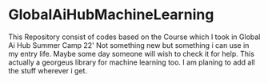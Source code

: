 # GlobalAiHubMachineLearning
This Repository consist of codes based on the Course which I took in Global Ai Hub Summer Camp 22'
Not something new but something i can use in my entry life. Maybe some day someone will wish to check it for help.
This actually a georgeus library for machine learning too. I am  planing to add all the stuff wherever i get.
